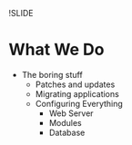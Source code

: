 !SLIDE
# What We Do
* The boring stuff
	* Patches and updates
	* Migrating applications
	* Configuring Everything
		* Web Server
		* Modules
		* Database
